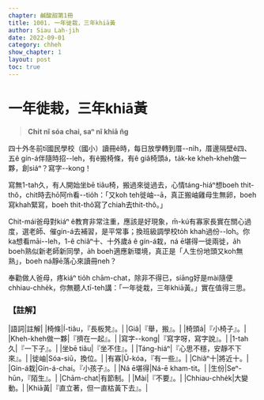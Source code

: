 ```yaml
---
chapter: 鹹酸甜第1冊
title: 1001. 一年徙栽，三年khiā黃
author: Siau Lah-jih
date: 2022-09-01
category: chheh
show_chapter: 1
layout: post
toc: true
---
```


# 一年徙栽，三年khiā黃
> **Chi̍t nî sóa chai, saⁿ nî khiā n̂g**

四十外冬前tī國民學校（國小）讀冊ê時，每日放學轉到厝--ni̍h，厝邊隔壁ê四、五ê gín-á伴隨時招--leh，有ê搬椅條，有ê giâ椅頭á，ta̍k-ke kheh-kheh做一夥，創siáⁿ？寫字--kong！

寫無1-tah久，有人開始坐bē tiâu椅，搬過來徙過去，心情táng-hiáⁿ想boeh thit-thô，chit時去hō͘阿ḿ看--tio̍h：「又koh teh徙岫--ā，真正搬岫雞母生無卵，boeh寫khah緊寫，boeh thit-thô寫了chiah去thit-thô。」

Chit-mái爸母對kiáⁿ ê教育非常注重，應該是好現象，m̄-kú有寡家長實在關心過度，選老師、催gín-á去補習，是平常事；換班級調學校to̍h khah過份--lo͘h。你ka想看māi--leh，1-ê chiâⁿ十、十外歲á ê gín-á栽，ná ē堪得一徙兩徙，a̍h boeh熟似新老師新同學，a̍h boeh適應新環境，真正是「人生份地頭又koh無熟」，boeh ná靜ē落心來讀冊neh？

奉勸做人爸母，疼kiáⁿ tio̍h chām-chat，除非不得已，siāng好是mài隨便chhiau-chhe̍k，你無聽人tī-teh講：「一年徙栽，三年khiā黃。」實在值得三思。

### 【註解】

|語詞|註解|
|椅條|Í-tiâu，『長板凳』。|
|Giâ|『舉，搬』。|
|椅頭á|『小椅子』。|
|Kheh-kheh做一夥|『擠在一起』。|
|寫字--kong|『寫字呀，寫字說』。|
|1-tah久|『一下子』。|
|坐bē tiâu|『坐不住』。|
|Táng-hiáⁿ|『心思不穩，安靜不下來』。|
|徙岫|Sóa-siū，換位。|
|有寡|Ū-kóa，『有一些』。|
|Chiâⁿ十|將近十。|
|Gín-á栽|Gín-á-chai。『小孩子』。|
|Ná ē堪得|Ná-ē kham-tit。|
|生份|Seⁿ-hūn，『陌生』。|
|Chām-chat|有節制。|
|Mài|『不要』。|
|Chhiau-chhe̍k|大變動。|
|Khiā黃|『直立著，但一直枯黃下去』。|
